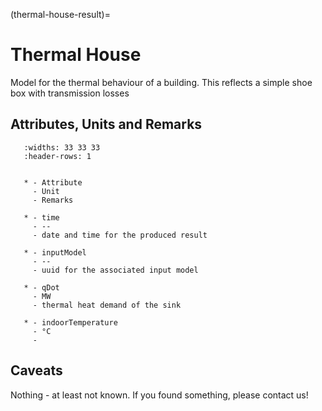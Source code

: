 (thermal-house-result)=

# Thermal House

Model for the thermal behaviour of a building.
This reflects a simple shoe box with transmission losses

## Attributes, Units and Remarks

```{list-table}
   :widths: 33 33 33
   :header-rows: 1


   * - Attribute
     - Unit
     - Remarks

   * - time
     - --
     - date and time for the produced result

   * - inputModel
     - --
     - uuid for the associated input model

   * - qDot
     - MW
     - thermal heat demand of the sink

   * - indoorTemperature
     - °C
     - 

```

## Caveats

Nothing - at least not known.
If you found something, please contact us!
